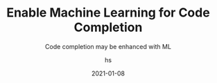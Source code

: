 ---
date: 2021-01-08
title: Enable Machine Learning for Code Completion
technologies: [java]
topics: [settings]
author: hs
subtitle: Code completion may be enhanced with ML
thumbnail: ./thumbnail.png
cardThumbnail: ./card.png
shortVideo:
  poster: ./tip.png
  url: https://youtu.be/HE9Ivv2vFUI
leadin: |
  You can use **⌘⇧A** (macOS), or **Ctrl+Shift+A** (Windows/Linux) and then type in _machine learning_ to toggle Machine Learning Code Completion on.  

  Java Code Completion is based on machine learning (ML), which is an alternative to the standard ranking mechanism. This data has been gathered from our EAPs. Note that we do not collect any source code, only information about your interactions with the code completion UI.

---